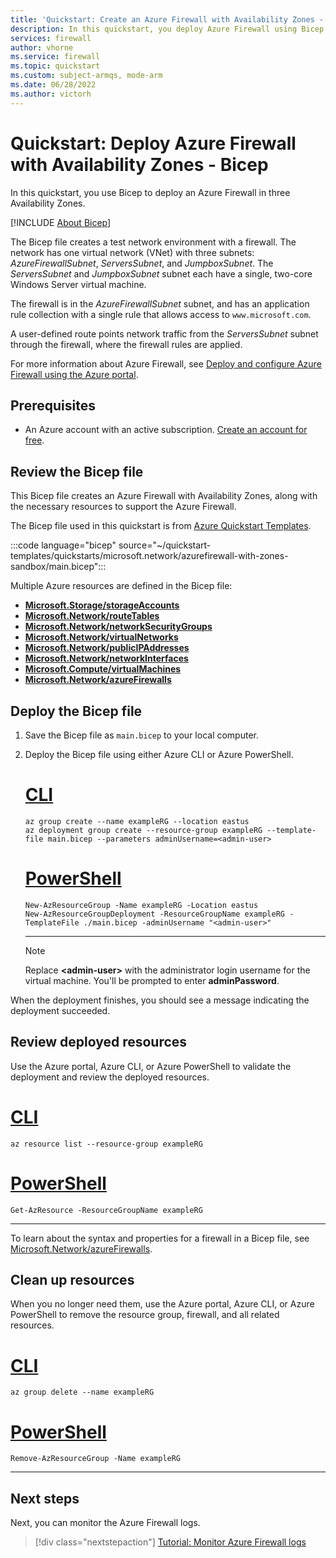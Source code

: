 ```yaml
---
title: 'Quickstart: Create an Azure Firewall with Availability Zones - Bicep'
description: In this quickstart, you deploy Azure Firewall using Bicep. The virtual network has one VNet with three subnets. Two Windows Server virtual machines, a jump box, and a server are deployed.
services: firewall
author: vhorne
ms.service: firewall
ms.topic: quickstart
ms.custom: subject-armqs, mode-arm
ms.date: 06/28/2022
ms.author: victorh
---
```


# Quickstart: Deploy Azure Firewall with Availability Zones - Bicep

In this quickstart, you use Bicep to deploy an Azure Firewall in three Availability Zones.

[!INCLUDE [About Bicep](../../includes/resource-manager-quickstart-bicep-introduction.md)]

The Bicep file creates a test network environment with a firewall. The network has one virtual network (VNet) with three subnets: *AzureFirewallSubnet*, *ServersSubnet*, and *JumpboxSubnet*. The *ServersSubnet* and *JumpboxSubnet* subnet each have a single, two-core Windows Server virtual machine.

The firewall is in the *AzureFirewallSubnet* subnet, and has an application rule collection with a single rule that allows access to `www.microsoft.com`.

A user-defined route points network traffic from the *ServersSubnet* subnet through the firewall, where the firewall rules are applied.

For more information about Azure Firewall, see [Deploy and configure Azure Firewall using the Azure portal](tutorial-firewall-deploy-portal.md).

## Prerequisites

- An Azure account with an active subscription. [Create an account for free](https://azure.microsoft.com/free/?WT.mc_id=A261C142F).

## Review the Bicep file

This Bicep file creates an Azure Firewall with Availability Zones, along with the necessary resources to support the Azure Firewall.

The Bicep file used in this quickstart is from [Azure Quickstart Templates](https://azure.microsoft.com/resources/templates/azurefirewall-with-zones-sandbox).

:::code language="bicep" source="~/quickstart-templates/quickstarts/microsoft.network/azurefirewall-with-zones-sandbox/main.bicep":::

Multiple Azure resources are defined in the Bicep file:

- [**Microsoft.Storage/storageAccounts**](/azure/templates/microsoft.storage/storageAccounts)
- [**Microsoft.Network/routeTables**](/azure/templates/microsoft.network/routeTables)
- [**Microsoft.Network/networkSecurityGroups**](/azure/templates/microsoft.network/networksecuritygroups)
- [**Microsoft.Network/virtualNetworks**](/azure/templates/microsoft.network/virtualnetworks)
- [**Microsoft.Network/publicIPAddresses**](/azure/templates/microsoft.network/publicipaddresses)
- [**Microsoft.Network/networkInterfaces**](/azure/templates/microsoft.network/networkinterfaces)
- [**Microsoft.Compute/virtualMachines**](/azure/templates/microsoft.compute/virtualmachines)
- [**Microsoft.Network/azureFirewalls**](/azure/templates/microsoft.network/azureFirewalls)

## Deploy the Bicep file

1. Save the Bicep file as `main.bicep` to your local computer.
1. Deploy the Bicep file using either Azure CLI or Azure PowerShell.

    # [CLI](#tab/CLI)

    ```azurecli
    az group create --name exampleRG --location eastus
    az deployment group create --resource-group exampleRG --template-file main.bicep --parameters adminUsername=<admin-user>
    ```

    # [PowerShell](#tab/PowerShell)

    ```azurepowershell
    New-AzResourceGroup -Name exampleRG -Location eastus
    New-AzResourceGroupDeployment -ResourceGroupName exampleRG -TemplateFile ./main.bicep -adminUsername "<admin-user>"
    ```

    ---

    > [!NOTE]
    > Replace **\<admin-user\>** with the administrator login username for the virtual machine. You'll be prompted to enter **adminPassword**.

  When the deployment finishes, you should see a message indicating the deployment succeeded.

## Review deployed resources

Use the Azure portal, Azure CLI, or Azure PowerShell to validate the deployment and review the deployed resources.

# [CLI](#tab/CLI)

```azurecli-interactive
az resource list --resource-group exampleRG
```

# [PowerShell](#tab/PowerShell)

```azurepowershell-interactive
Get-AzResource -ResourceGroupName exampleRG
```

---

To learn about the syntax and properties for a firewall in a Bicep file, see [Microsoft.Network/azureFirewalls](/azure/templates/microsoft.network/azurefirewalls).

## Clean up resources

When you no longer need them, use the Azure portal, Azure CLI, or Azure PowerShell to remove the resource group, firewall, and all related resources.

# [CLI](#tab/CLI)

```azurecli-interactive
az group delete --name exampleRG
```

# [PowerShell](#tab/PowerShell)

```azurepowershell-interactive
Remove-AzResourceGroup -Name exampleRG
```

---

## Next steps

Next, you can monitor the Azure Firewall logs.

> [!div class="nextstepaction"]
> [Tutorial: Monitor Azure Firewall logs](./firewall-diagnostics.md)
